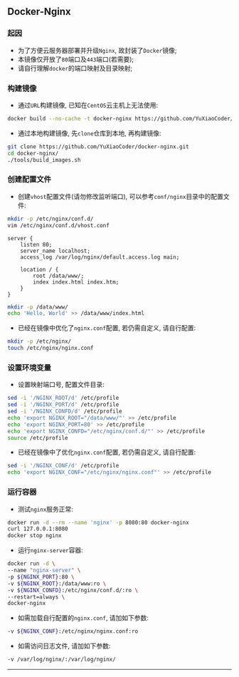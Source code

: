 ## Docker-Nginx

### 起因

+ 为了方便云服务器部署并升级`Nginx`, 故封装了`Docker`镜像;
+ 本镜像仅开放了`80`端口及`443`端口(若需要);
+ 请自行理解`docker`的端口映射及目录映射;

### 构建镜像

+ 通过`URL`构建镜像, 已知在`CentOS`云主机上无法使用:

```bash
docker build --no-cache -t docker-nginx https://github.com/YuXiaoCoder/docker-nginx.git#stable
```

+ 通过本地构建镜像, 先`clone`仓库到本地, 再构建镜像:

```bash
git clone https://github.com/YuXiaoCoder/docker-nginx.git
cd docker-nginx/
./tools/build_images.sh
```

### 创建配置文件

+ 创建`vhost`配置文件(请勿修改监听端口), 可以参考`conf/nginx`目录中的配置文件:

```bash
mkdir -p /etc/nginx/conf.d/
vim /etc/nginx/conf.d/vhost.conf
```

```text
server {
    listen 80;
    server_name localhost;
    access_log /var/log/nginx/default.access.log main;

    location / {
        root /data/www/;
        index index.html index.htm;
    }
}
```

```bash
mkdir -p /data/www/
echo 'Hello, World' >> /data/www/index.html
```

+ 已经在镜像中优化了`nginx.conf`配置, 若仍需自定义, 请自行配置:

```bash
mkdir -p /etc/nginx/
touch /etc/nginx/nginx.conf
```

### 设置环境变量

+ 设置映射端口号, 配置文件目录:

```bash
sed -i '/NGINX_ROOT/d' /etc/profile
sed -i '/NGINX_PORT/d' /etc/profile
sed -i '/NGINX_CONFD/d' /etc/profile
echo 'export NGINX_ROOT="/data/www/"' >> /etc/profile
echo 'export NGINX_PORT=80' >> /etc/profile
echo 'export NGINX_CONFD="/etc/nginx/conf.d/"' >> /etc/profile
source /etc/profile
```

+ 已经在镜像中了优化`nginx.conf`配置, 若仍需自定义, 请自行配置:

```bash
sed -i '/NGINX_CONF/d' /etc/profile
echo 'export NGINX_CONF="/etc/nginx/nginx.conf"' >> /etc/profile
```

### 运行容器

+ 测试`nginx`服务正常:

```bash
docker run -d --rm --name 'nginx' -p 8080:80 docker-nginx
curl 127.0.0.1:8080
docker stop nginx
```

+ 运行`nginx-server`容器:

```bash
docker run -d \
--name "nginx-server" \
-p ${NGINX_PORT}:80 \
-v ${NGINX_ROOT}:/data/www:ro \
-v ${NGINX_CONFD}:/etc/nginx/conf.d/:ro \
--restart=always \
docker-nginx
```

+ 如需加载自行配置的`nginx.conf`, 请加如下参数:

```bash
-v ${NGINX_CONF}:/etc/nginx/nginx.conf:ro
```

+ 如需访问日志文件, 请加如下参数:

```bash
-v /var/log/nginx/:/var/log/nginx/
```

***

